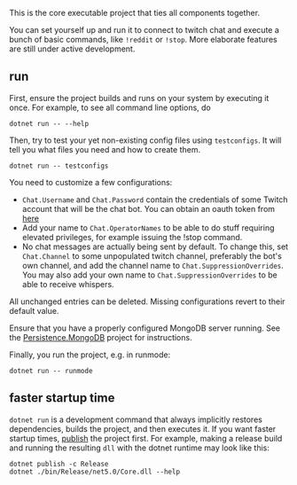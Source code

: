 ﻿This is the core executable project that ties all components together.

You can set yourself up and run it to connect to twitch chat
and execute a bunch of basic commands, like `!reddit` or `!stop`.
More elaborate features are still under active development.

## run
First, ensure the project builds and runs on your system by executing it once.
For example, to see all command line options, do
```
dotnet run -- --help
```
Then, try to test your yet non-existing config files using `testconfigs`.
It will tell you what files you need and how to create them.
```
dotnet run -- testconfigs
```
You need to customize a few configurations:
- `Chat.Username` and `Chat.Password` contain the credentials of some Twitch account that will be the chat bot.
   You can obtain an oauth token from [here](https://twitchapps.com/tmi/)
- Add your name to `Chat.OperatorNames` to be able to do stuff requiring elevated privileges,
  for example issuing the !stop command.
- No chat messages are actually being sent by default.
  To change this, set `Chat.Channel` to some unpopulated twitch channel, preferably the bot's
  own channel, and add the channel name to `Chat.SuppressionOverrides`.
  You may also add your own name to `Chat.SuppressionOverrides` to be able to receive whispers.

All unchanged entries can be deleted. Missing configurations revert to their default value.

Ensure that you have a properly configured MongoDB server running.
See the [Persistence.MongoDB](../Persistence.MongoDB) project for instructions.

Finally, you run the project, e.g. in runmode:
```
dotnet run -- runmode
```

## faster startup time
`dotnet run` is a development command that always implicitly restores dependencies,
builds the project, and then executes it. If you want faster startup times,
[publish](https://docs.microsoft.com/en-us/dotnet/core/deploying/) the project first.
For example, making a release build and running the resulting `dll` with the dotnet runtime may look like this:
```
dotnet publish -c Release
dotnet ./bin/Release/net5.0/Core.dll --help
```

